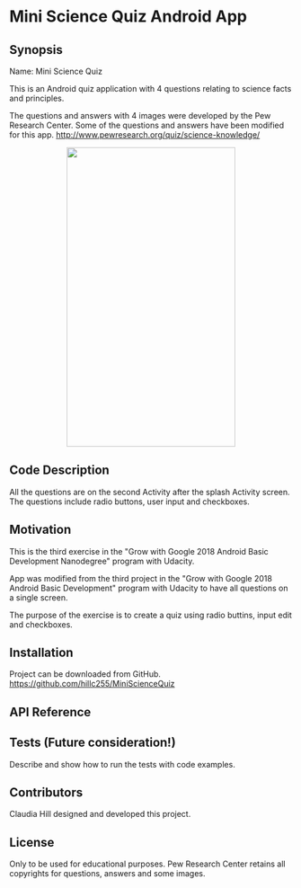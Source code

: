 #  Mini Science Quiz Android App

## Synopsis

Name:  Mini Science Quiz

This is an Android quiz application with 4 questions relating to science facts and principles.

The questions and answers with 4 images were developed by the Pew Research Center. 
Some of the questions and answers have been modified for this app.  <http://www.pewresearch.org/quiz/science-knowledge/>

<p align="center">
 <kbd><img width="300" height="533" src="readme_assets/MiniScienceQuiz.gif"></kbd>
</p>

## Code Description

All the questions are on the second Activity after the splash Activity screen.
The questions include radio buttons, user input and checkboxes.

## Motivation

This is the third exercise in the "Grow with Google 2018 Android Basic Development Nanodegree" program with Udacity.

App was modified from the third project in the "Grow with Google 2018 Android Basic Development" program with Udacity to have all questions on a single screen.

The purpose of the exercise is to create a quiz using radio buttins, input edit and checkboxes.

## Installation

Project can be downloaded from GitHub.  
https://github.com/hillc255/MiniScienceQuiz

## API Reference

## Tests (Future consideration!)

Describe and show how to run the tests with code examples.

## Contributors

Claudia Hill designed and developed this project.

## License

Only to be used for educational purposes.
Pew Research Center retains all copyrights for questions, answers and some images.
